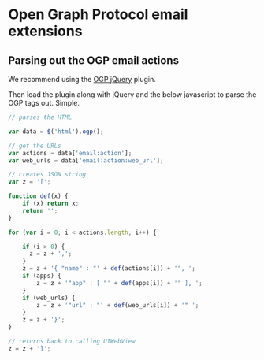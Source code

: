 Open Graph Protocol email extensions
=========

Parsing out the OGP email actions
---------

We recommend using the [OGP jQuery](https://github.com/fiann/jquery.ogp) plugin.

Then load the plugin along with jQuery and the below javascript to parse the OGP tags out. Simple.

```javascript
// parses the HTML

var data = $('html').ogp(); 

// get the URLs
var actions = data['email:action']; 
var web_urls = data['email:action:web_url'];

// creates JSON string
var z = '['; 

function def(x) { 
    if (x) return x; 
    return ''; 
} 

for (var i = 0; i < actions.length; i++) { 

    if (i > 0) { 
      z = z + ','; 
    } 
    z = z + '{ "name" : "' + def(actions[i]) + '", '; 
    if (apps) {
        z = z + '"app" : [ "' + def(apps[i]) + '" ], '; 
    }
    if (web_urls) {
        z = z + '"url" : "' + def(web_urls[i]) + '" '; 
    }    
    z = z + '}'; 
} 

// returns back to calling UIWebView
z = z + ']'; 
```
